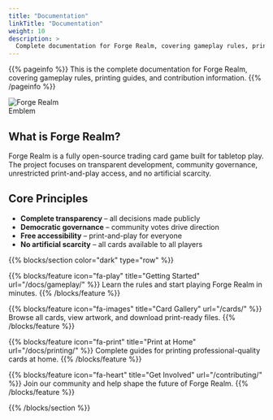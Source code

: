 ```yaml
---
title: "Documentation"
linkTitle: "Documentation"
weight: 10
description: >
  Complete documentation for Forge Realm, covering gameplay rules, printing guides, and contribution information.
---
```


<div class="mt-4"></div>

{{% pageinfo %}}
This is the complete documentation for Forge Realm, covering gameplay rules, printing guides, and contribution information.
{{% /pageinfo %}}

<div class="text-center my-4">
  <img src="/images/forge-realm-PNG-circular-emblem.webp" alt="Forge Realm Emblem" style="max-width: 120px; height: auto;" class="img-fluid">
</div>

## What is Forge Realm?

Forge Realm is a fully open-source trading card game built for tabletop play. The project focuses on transparent development, community governance, unrestricted print-and-play access, and no artificial scarcity.

## Core Principles

- **Complete transparency** – all decisions made publicly
- **Democratic governance** – community votes drive direction
- **Free accessibility** – print-and-play for everyone
- **No artificial scarcity** – all cards available to all players

{{% blocks/section color="dark" type="row" %}}

{{% blocks/feature icon="fa-play" title="Getting Started" url="/docs/gameplay/" %}}
Learn the rules and start playing Forge Realm in minutes.
{{% /blocks/feature %}}

{{% blocks/feature icon="fa-images" title="Card Gallery" url="/cards/" %}}
Browse all cards, view artwork, and download print-ready files.
{{% /blocks/feature %}}

{{% blocks/feature icon="fa-print" title="Print at Home" url="/docs/printing/" %}}
Complete guides for printing professional-quality cards at home.
{{% /blocks/feature %}}

{{% blocks/feature icon="fa-heart" title="Get Involved" url="/contributing/" %}}
Join our community and help shape the future of Forge Realm.
{{% /blocks/feature %}}

{{% /blocks/section %}}

